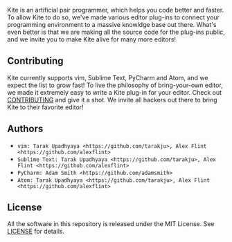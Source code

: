 Kite is an artificial pair programmer, which helps you code better and faster. To allow Kite to do so, we've made various editor plug-ins to connect your programming environment to a massive knowldge base out there. What's even better is that we are making all the source code for the plug-ins public, and we invite you to make Kite alive for many more editors!

## Contributing
Kite currently supports vim, Sublime Text, PyCharm and Atom, and we expect the list to grow fast! To live the philosophy of bring-your-own editor, we made it extremely easy to write a Kite plug-in for your editor. Check out [CONTRIBUTING](https://github.com/kiteco/plugins/blob/master/CONTRIBUTING) and give it a shot. We invite all hackers out there to bring Kite to their favorite editor!

## Authors
- `vim: Tarak Upadhyaya <https://github.com/tarakju>, Alex Flint <https://github.com/alexflint>`
- `Sublime Text: Tarak Upadhyaya <https://github.com/tarakju>, Alex Flint <https://github.com/alexflint>`
- `PyCharm: Adam Smith <https://github.com/adamsmith>`
- `Atom: Tarak Upadhyaya <https://github.com/tarakju>, Alex Flint <https://github.com/alexflint>`

## License
All the software in this repository is released under the MIT License. See [LICENSE](https://github.com/kiteco/plugins/blob/master/LICENSE) for details.
